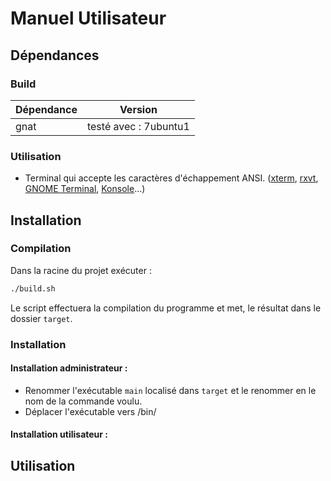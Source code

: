 # Manuel Utilisateur

## Dépendances 

### Build 
| Dépendance | Version               |
|------------|-----------------------|
| gnat       | testé avec : 7ubuntu1 |

### Utilisation
- Terminal qui accepte les caractères d'échappement ANSI. ([xterm](https://en.wikipedia.org/wiki/Xterm "Xterm"), [rxvt](https://en.wikipedia.org/wiki/Rxvt "Rxvt"), [GNOME Terminal](https://en.wikipedia.org/wiki/GNOME_Terminal "GNOME Terminal"), [Konsole](https://en.wikipedia.org/wiki/Konsole)...)


## Installation

### Compilation

Dans la racine du projet exécuter :
```sh
./build.sh
```
Le script effectuera la compilation du programme et met, le résultat dans le dossier ``target``.

### Installation 

#### Installation administrateur :
- Renommer l'exécutable ``main`` localisé dans ``target`` et le renommer en le nom de la commande voulu.
- Déplacer l'exécutable vers /bin/  

#### Installation utilisateur : 


## Utilisation
<!--stackedit_data:
eyJoaXN0b3J5IjpbMTE1NTA0Mzg2NCwtNTcwMjA5ODg5XX0=
-->